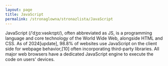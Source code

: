 ```yaml
---
layout: page
title: JavaScript
permalink: /stronaglowna/stronazlista/JavaScript
---
```

JavaScript (/ˈdʒɑːvəskrɪpt/), often abbreviated as JS, is a programming language and core technology of the World Wide Web, alongside HTML and CSS. As of 2024[update], 98.8% of websites use JavaScript on the client side for webpage behavior,[10] often incorporating third-party libraries. All major web browsers have a dedicated JavaScript engine to execute the code on users' devices.